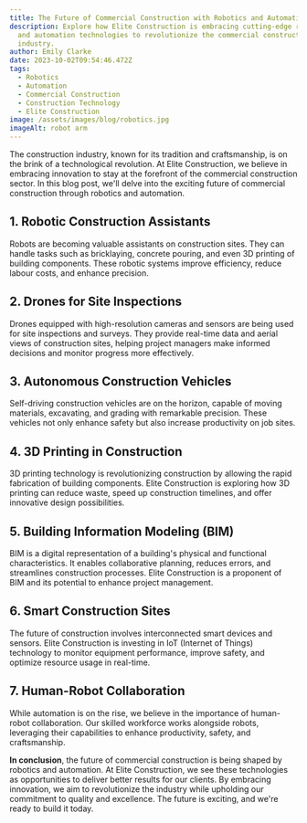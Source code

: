 ```yaml
---
title: The Future of Commercial Construction with Robotics and Automation
description: Explore how Elite Construction is embracing cutting-edge robotics
  and automation technologies to revolutionize the commercial construction
  industry.
author: Emily Clarke
date: 2023-10-02T09:54:46.472Z
tags:
  - Robotics
  - Automation
  - Commercial Construction
  - Construction Technology
  - Elite Construction
image: /assets/images/blog/robotics.jpg
imageAlt: robot arm
---
```

The construction industry, known for its tradition and craftsmanship, is on the brink of a technological revolution. At Elite Construction, we believe in embracing innovation to stay at the forefront of the commercial construction sector. In this blog post, we'll delve into the exciting future of commercial construction through robotics and automation.



## 1. Robotic Construction Assistants

Robots are becoming valuable assistants on construction sites. They can handle tasks such as bricklaying, concrete pouring, and even 3D printing of building components. These robotic systems improve efficiency, reduce labour costs, and enhance precision.

## 2. Drones for Site Inspections

Drones equipped with high-resolution cameras and sensors are being used for site inspections and surveys. They provide real-time data and aerial views of construction sites, helping project managers make informed decisions and monitor progress more effectively.

## 3. Autonomous Construction Vehicles

Self-driving construction vehicles are on the horizon, capable of moving materials, excavating, and grading with remarkable precision. These vehicles not only enhance safety but also increase productivity on job sites.

## 4. 3D Printing in Construction

3D printing technology is revolutionizing construction by allowing the rapid fabrication of building components. Elite Construction is exploring how 3D printing can reduce waste, speed up construction timelines, and offer innovative design possibilities.

## 5. Building Information Modeling (BIM)

BIM is a digital representation of a building's physical and functional characteristics. It enables collaborative planning, reduces errors, and streamlines construction processes. Elite Construction is a proponent of BIM and its potential to enhance project management.

## 6. Smart Construction Sites

The future of construction involves interconnected smart devices and sensors. Elite Construction is investing in IoT (Internet of Things) technology to monitor equipment performance, improve safety, and optimize resource usage in real-time.

## 7. Human-Robot Collaboration

While automation is on the rise, we believe in the importance of human-robot collaboration. Our skilled workforce works alongside robots, leveraging their capabilities to enhance productivity, safety, and craftsmanship.



**In conclusion**, the future of commercial construction is being shaped by robotics and automation. At Elite Construction, we see these technologies as opportunities to deliver better results for our clients. By embracing innovation, we aim to revolutionize the industry while upholding our commitment to quality and excellence. The future is exciting, and we're ready to build it today.